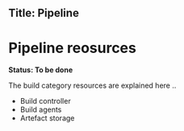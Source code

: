 Title: Pipeline
---

# Pipeline reosurces

**Status: To be done**

The build category resources are explained here ..


* Build controller
* Build agents
* Artefact storage